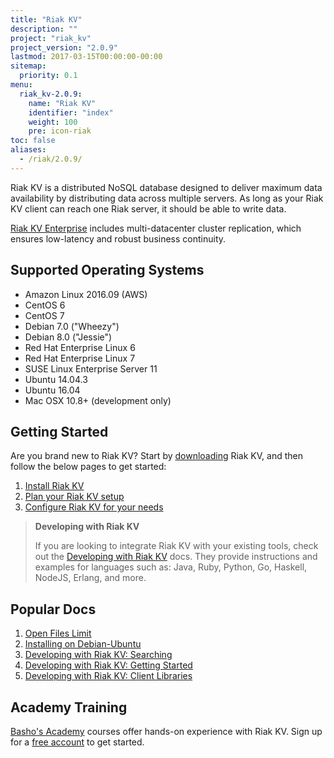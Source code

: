 ```yaml
---
title: "Riak KV"
description: ""
project: "riak_kv"
project_version: "2.0.9"
lastmod: 2017-03-15T00:00:00-00:00
sitemap:
  priority: 0.1
menu:
  riak_kv-2.0.9:
    name: "Riak KV"
    identifier: "index"
    weight: 100
    pre: icon-riak
toc: false
aliases:
  - /riak/2.0.9/
---
```


[aboutenterprise]: http://basho.com/contact/
[config index]: {{<baseurl>}}riak/kv/2.0.9/configuring
[dev index]: {{<baseurl>}}riak/kv/2.0.9/developing
[downloads]: {{<baseurl>}}riak/kv/2.0.9/downloads/
[install index]: {{<baseurl>}}riak/kv/2.0.9/setup/installing/
[plan index]: {{<baseurl>}}riak/kv/2.0.9/setup/planning
[perf open files]: {{<baseurl>}}riak/kv/2.0.9/using/performance/open-files-limit
[install debian & ubuntu]: {{<baseurl>}}riak/kv/2.0.9/setup/installing/debian-ubuntu
[usage search]: {{<baseurl>}}riak/kv/2.0.9/developing/usage/search
[getting started]: {{<baseurl>}}riak/kv/2.0.9/developing/getting-started
[dev client libraries]: {{<baseurl>}}riak/kv/2.0.9/developing/client-libraries

Riak KV is a distributed NoSQL database designed to deliver maximum data availability by distributing data across multiple servers. As long as your Riak KV client can reach one Riak server, it should be able to write data.

[Riak KV Enterprise][aboutenterprise] includes multi-datacenter cluster replication, which ensures low-latency and robust business continuity.

## Supported Operating Systems

- Amazon Linux 2016.09 (AWS)
- CentOS 6
- CentOS 7
- Debian 7.0 ("Wheezy")
- Debian 8.0 ("Jessie")
- Red Hat Enterprise Linux 6
- Red Hat Enterprise Linux 7
- SUSE Linux Enterprise Server 11
- Ubuntu 14.04.3
- Ubuntu 16.04
- Mac OSX 10.8+ (development only)

## Getting Started

Are you brand new to Riak KV? Start by [downloading][downloads] Riak KV, and then follow the below pages to get started:

1. [Install Riak KV][install index]
2. [Plan your Riak KV setup][plan index]
3. [Configure Riak KV for your needs][config index]

>**Developing with Riak KV**
>
>If you are looking to integrate Riak KV with your existing tools, check out the [Developing with Riak KV][dev index] docs. They provide instructions and examples for languages such as: Java, Ruby, Python, Go, Haskell, NodeJS, Erlang, and more.

## Popular Docs

1. [Open Files Limit][perf open files]
2. [Installing on Debian-Ubuntu][install debian & ubuntu]
3. [Developing with Riak KV: Searching][usage search]
4. [Developing with Riak KV: Getting Started][getting started]
5. [Developing with Riak KV: Client Libraries][dev client libraries]

## Academy Training

[Basho's Academy](https://academy.basho.com) courses offer hands-on experience with Riak KV. Sign up for a [free account](https://academy.basho.com/users/sign_up) to get started.
